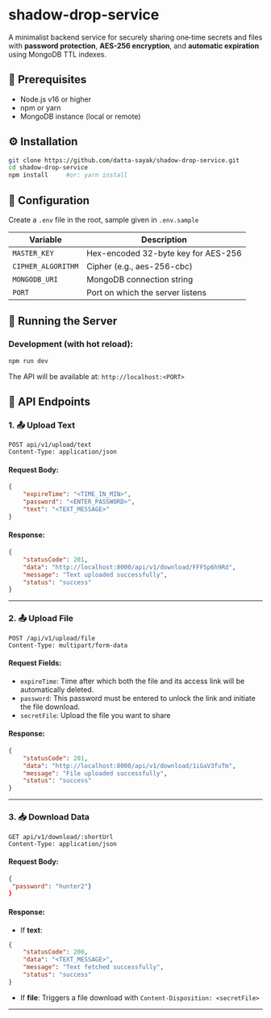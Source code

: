 # shadow-drop-service

A minimalist backend service for securely sharing one‐time secrets and files with **password protection**, **AES-256 encryption**, and **automatic expiration** using MongoDB TTL indexes.


## 🚀 Prerequisites

- Node.js v16 or higher
- npm or yarn
- MongoDB instance (local or remote)


## ⚙️ Installation

```bash  
git clone https://github.com/datta-sayak/shadow-drop-service.git
cd shadow-drop-service
npm install		#or: yarn install
```


## 🧪 Configuration

Create a `.env` file in the root, sample given in `.env.sample`

| Variable           | Description                                |  
|--------------------|--------------------------------------------|  
| `MASTER_KEY`       | Hex-encoded 32-byte key for AES-256        |  
| `CIPHER_ALGORITHM` | Cipher (e.g., aes-256-cbc)                 |  
| `MONGODB_URI`      | MongoDB connection string                  |  
| `PORT`             | Port on which the server listens           |    


## 🔧 Running the Server

### Development (with hot reload):

```bash  
npm run dev
  ```
The API will be available at: `http://localhost:<PORT>`

## 📡 API Endpoints

### 1. 📤 Upload Text

```http  
POST api/v1/upload/text
Content-Type: application/json  
```  

#### Request Body:
```json
{
    "expireTime": "<TIME_IN_MIN>",
    "password": "<ENTER_PASSWORD>",
    "text": "<TEXT_MESSAGE>"
}
```

#### Response:
```json  
{
    "statusCode": 201,
    "data": "http://localhost:8000/api/v1/download/FFF5p6h9Rd",
    "message": "Text uploaded successfully",
    "status": "success"
}
```  
  
---  

### 2. 📤 Upload File

```http  
POST /api/v1/upload/file  
Content-Type: multipart/form-data  
```  

#### Request Fields:
- `expireTime`: Time after which both the file and its access link will be automatically			            deleted.
- `password`: This password must be entered to unlock the link and initiate the file download.
- `secretFile`: Upload the file you want to share

#### Response:
```json  
{
    "statusCode": 201,
    "data": "http://localhost:8000/api/v1/download/1iGaV3fuTm",
    "message": "File uploaded successfully",
    "status": "success"
}
```  
  
---  

### 3. 📥 Download Data

```http  
GET api/v1/download/:shortUrl  
Content-Type: application/json  
```  

#### Request Body:
```json  
{  
 "password": "hunter2"}
}  
```  

#### Response:
- If **text**:
```json  
{
    "statusCode": 200,
    "data": "<TEXT_MESSAGE>",
    "message": "Text fetched successfully",
    "status": "success"
}  
```
- If **file**:
  Triggers a file download with `Content-Disposition: <secretFile>`
---  